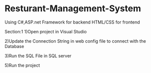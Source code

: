 # Resturant-Management-System
Using C#,ASP.net Framework for backend
HTML/CSS for frontend

Section:1
1)Open project in Visual Studio

2)Update the Connection String in web config file to connect with the Database
 
 <connectionStrings>
  <add name="DefaultConnection" providerName="System.Data.SqlClient" connectionString="Data Source=(LocalDb)\v11.0;Initial Catalog=aspnet-dbpro-20190303034237;Integrated Security=SSPI;AttachDBFilename=|DataDirectory|\aspnet-dbpro-20190303034237.mdf" />
  </connectionStrings>

3)Run the SQL File in SQL server

5)Run the project
